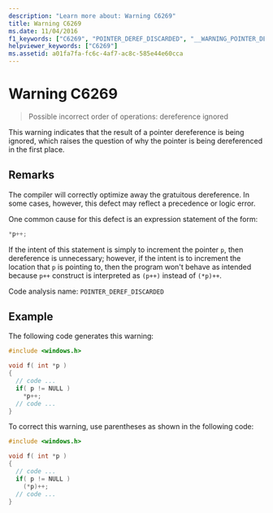 ```yaml
---
description: "Learn more about: Warning C6269"
title: Warning C6269
ms.date: 11/04/2016
f1_keywords: ["C6269", "POINTER_DEREF_DISCARDED", "__WARNING_POINTER_DEREF_DISCARDED"]
helpviewer_keywords: ["C6269"]
ms.assetid: a01fa7fa-fc6c-4af7-ac8c-585e44e60cca
---
```

# Warning C6269

> Possible incorrect order of operations: dereference ignored

This warning indicates that the result of a pointer dereference is being ignored, which raises the question of why the pointer is being dereferenced in the first place.

## Remarks

The compiler will correctly optimize away the gratuitous dereference. In some cases, however, this defect may reflect a precedence or logic error.

One common cause for this defect is an expression statement of the form:

```cpp
*p++;
```

If the intent of this statement is simply to increment the pointer `p`, then dereference is unnecessary; however, if the intent is to increment the location that `p` is pointing to, then the program won't behave as intended because `p++` construct is interpreted as `(p++)` instead of `(*p)++`.

Code analysis name: `POINTER_DEREF_DISCARDED`

## Example

The following code generates this warning:

```cpp
#include <windows.h>

void f( int *p )
{
  // code ...
  if( p != NULL )
    *p++;
  // code ...
}
```

To correct this warning, use parentheses as shown in the following code:

```cpp
#include <windows.h>

void f( int *p )
{
  // code ...
  if( p != NULL )
    (*p)++;
  // code ...
}
```
